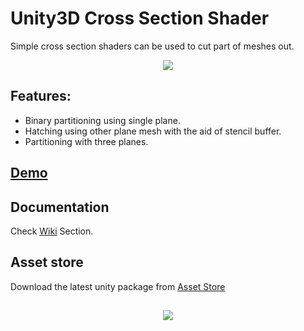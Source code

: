 # Unity3D Cross Section Shader
Simple cross section shaders can be used to cut part of meshes out.

<p align="center">
  <img src="https://dl.dropbox.com/s/tkf4qq9o069nqxm/crossSectionGithubHome2.png?dl=0">
</p>


## Features:
- Binary partitioning using single plane.
- Hatching using other plane mesh with the aid of stencil buffer.
- Partitioning with three planes.

## [Demo](https://dandarawy.github.io/Unity3D-Cross-Section-Shader-Demo/)


## Documentation
Check [Wiki](https://github.com/Dandarawy/Unity3DCrossSectionShader/wiki) Section.


## Asset store
Download the latest unity package from [Asset Store](http://u3d.as/wma)

##
<p align="center">
  <img src="https://dl.dropbox.com/s/pdi88zeqvbgksxa/freegifmaker.me_2fb1k.gif?dl=0">
</p>
